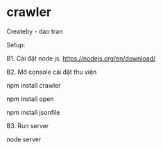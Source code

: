 ﻿# crawler
Createby - dao tran

Setup:

B1. Cài đặt node js. https://nodejs.org/en/download/

B2. Mở console cài đặt thu viện

npm install crawler

npm install open

npm install jsonfile

B3. Run server

node server